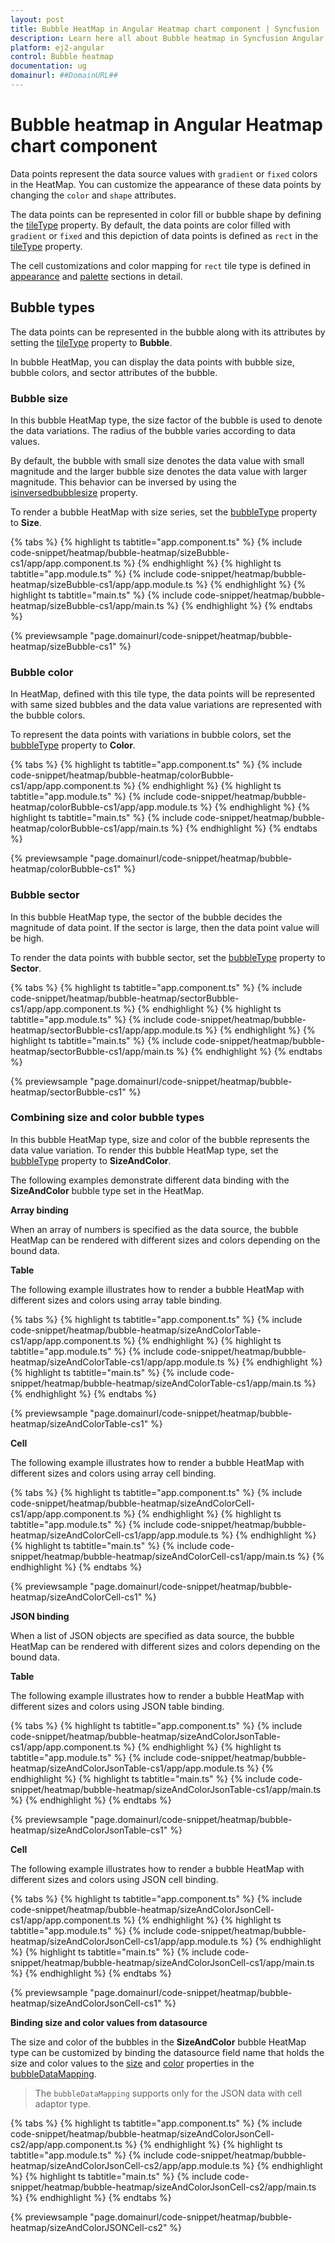 ```yaml
---
layout: post
title: Bubble HeatMap in Angular Heatmap chart component | Syncfusion
description: Learn here all about Bubble heatmap in Syncfusion Angular Heatmap chart component of Syncfusion Essential JS 2 and more.
platform: ej2-angular
control: Bubble heatmap 
documentation: ug
domainurl: ##DomainURL##
---
```


# Bubble heatmap in Angular Heatmap chart component

Data points represent the data source values with `gradient` or `fixed` colors in the HeatMap. You can customize the appearance of these data points by changing the `color` and `shape` attributes.

The data points can be represented in color fill or bubble shape by defining the [tileType](https://ej2.syncfusion.com/angular/documentation/api/heatmap/cellSettings/#tiletype) property. By default, the data points are color filled with `gradient` or `fixed` and this depiction of data points is defined as `rect` in the [tileType](https://ej2.syncfusion.com/angular/documentation/api/heatmap/cellSettings/#tiletype) property.

The cell customizations and color mapping for `rect` tile type is defined in [appearance](./appearance/) and [palette](./palette/) sections in detail.

## Bubble types

The data points can be represented in the bubble along with its attributes by setting the [tileType](https://ej2.syncfusion.com/angular/documentation/api/heatmap/cellSettings/#tiletype) property to **Bubble**.

In bubble HeatMap, you can display the data points with bubble size, bubble colors, and sector attributes of the bubble.

### Bubble size

In this bubble HeatMap type, the size factor of the bubble is used to denote the data variations. The radius of the bubble varies according to data values.

By default, the bubble with small size denotes the data value with small magnitude and the larger bubble size denotes the data value with larger magnitude. This behavior can be inversed by using the [isinversedbubblesize](https://ej2.syncfusion.com/angular/documentation/api/heatmap/cellSettings/#isinversedbubblesize) property.

To render a bubble HeatMap with size series, set the [bubbleType](https://ej2.syncfusion.com/angular/documentation/api/heatmap/cellSettings/#bubbletype) property to **Size**.

{% tabs %}
{% highlight ts tabtitle="app.component.ts" %}
{% include code-snippet/heatmap/bubble-heatmap/sizeBubble-cs1/app/app.component.ts %}
{% endhighlight %}
{% highlight ts tabtitle="app.module.ts" %}
{% include code-snippet/heatmap/bubble-heatmap/sizeBubble-cs1/app/app.module.ts %}
{% endhighlight %}
{% highlight ts tabtitle="main.ts" %}
{% include code-snippet/heatmap/bubble-heatmap/sizeBubble-cs1/app/main.ts %}
{% endhighlight %}
{% endtabs %}
  
{% previewsample "page.domainurl/code-snippet/heatmap/bubble-heatmap/sizeBubble-cs1" %}

### Bubble color

In HeatMap, defined with this tile type, the data points will be represented with same sized bubbles and the data value variations are represented with the bubble colors.

To represent the data points with variations in bubble colors, set the [bubbleType](https://ej2.syncfusion.com/angular/documentation/api/heatmap/cellSettings/#bubbletype) property to **Color**.

{% tabs %}
{% highlight ts tabtitle="app.component.ts" %}
{% include code-snippet/heatmap/bubble-heatmap/colorBubble-cs1/app/app.component.ts %}
{% endhighlight %}
{% highlight ts tabtitle="app.module.ts" %}
{% include code-snippet/heatmap/bubble-heatmap/colorBubble-cs1/app/app.module.ts %}
{% endhighlight %}
{% highlight ts tabtitle="main.ts" %}
{% include code-snippet/heatmap/bubble-heatmap/colorBubble-cs1/app/main.ts %}
{% endhighlight %}
{% endtabs %}
  
{% previewsample "page.domainurl/code-snippet/heatmap/bubble-heatmap/colorBubble-cs1" %}

### Bubble sector

In this bubble HeatMap type, the sector of the bubble decides the magnitude of data point. If the sector is large, then the data point value will be high.

To render the data points with bubble sector, set the [bubbleType](https://ej2.syncfusion.com/angular/documentation/api/heatmap/cellSettings/#bubbletype) property to **Sector**.

{% tabs %}
{% highlight ts tabtitle="app.component.ts" %}
{% include code-snippet/heatmap/bubble-heatmap/sectorBubble-cs1/app/app.component.ts %}
{% endhighlight %}
{% highlight ts tabtitle="app.module.ts" %}
{% include code-snippet/heatmap/bubble-heatmap/sectorBubble-cs1/app/app.module.ts %}
{% endhighlight %}
{% highlight ts tabtitle="main.ts" %}
{% include code-snippet/heatmap/bubble-heatmap/sectorBubble-cs1/app/main.ts %}
{% endhighlight %}
{% endtabs %}
  
{% previewsample "page.domainurl/code-snippet/heatmap/bubble-heatmap/sectorBubble-cs1" %}

### Combining size and color bubble types

In this bubble HeatMap type, size and color of the bubble represents the data value variation. To render this bubble HeatMap type, set the [bubbleType](https://ej2.syncfusion.com/angular/documentation/api/heatmap/cellSettings/#bubbletype) property to **SizeAndColor**.

The following examples demonstrate different data binding with the **SizeAndColor** bubble type set in the HeatMap.

<!-- markdownlint-disable MD036 -->
**Array binding**

When an array of numbers is specified as the data source, the bubble HeatMap can be rendered with different sizes and colors depending on the bound data.

<!-- markdownlint-disable MD036 -->
**Table**

The following example illustrates how to render a bubble HeatMap with different sizes and colors using array table binding.

{% tabs %}
{% highlight ts tabtitle="app.component.ts" %}
{% include code-snippet/heatmap/bubble-heatmap/sizeAndColorTable-cs1/app/app.component.ts %}
{% endhighlight %}
{% highlight ts tabtitle="app.module.ts" %}
{% include code-snippet/heatmap/bubble-heatmap/sizeAndColorTable-cs1/app/app.module.ts %}
{% endhighlight %}
{% highlight ts tabtitle="main.ts" %}
{% include code-snippet/heatmap/bubble-heatmap/sizeAndColorTable-cs1/app/main.ts %}
{% endhighlight %}
{% endtabs %}
  
{% previewsample "page.domainurl/code-snippet/heatmap/bubble-heatmap/sizeAndColorTable-cs1" %}

<!-- markdownlint-disable MD036 -->
**Cell**

The following example illustrates how to render a bubble HeatMap with different sizes and colors using array cell binding.

{% tabs %}
{% highlight ts tabtitle="app.component.ts" %}
{% include code-snippet/heatmap/bubble-heatmap/sizeAndColorCell-cs1/app/app.component.ts %}
{% endhighlight %}
{% highlight ts tabtitle="app.module.ts" %}
{% include code-snippet/heatmap/bubble-heatmap/sizeAndColorCell-cs1/app/app.module.ts %}
{% endhighlight %}
{% highlight ts tabtitle="main.ts" %}
{% include code-snippet/heatmap/bubble-heatmap/sizeAndColorCell-cs1/app/main.ts %}
{% endhighlight %}
{% endtabs %}
  
{% previewsample "page.domainurl/code-snippet/heatmap/bubble-heatmap/sizeAndColorCell-cs1" %}

<!-- markdownlint-disable MD036 -->
**JSON binding**

When a list of JSON objects are specified as data source, the bubble HeatMap can be rendered with different sizes and colors depending on the bound data.

<!-- markdownlint-disable MD036 -->
**Table**

The following example illustrates how to render a bubble HeatMap with different sizes and colors using JSON table binding.

{% tabs %}
{% highlight ts tabtitle="app.component.ts" %}
{% include code-snippet/heatmap/bubble-heatmap/sizeAndColorJsonTable-cs1/app/app.component.ts %}
{% endhighlight %}
{% highlight ts tabtitle="app.module.ts" %}
{% include code-snippet/heatmap/bubble-heatmap/sizeAndColorJsonTable-cs1/app/app.module.ts %}
{% endhighlight %}
{% highlight ts tabtitle="main.ts" %}
{% include code-snippet/heatmap/bubble-heatmap/sizeAndColorJsonTable-cs1/app/main.ts %}
{% endhighlight %}
{% endtabs %}
  
{% previewsample "page.domainurl/code-snippet/heatmap/bubble-heatmap/sizeAndColorJsonTable-cs1" %}

<!-- markdownlint-disable MD036 -->
**Cell**

The following example illustrates how to render a bubble HeatMap with different sizes and colors using JSON cell binding.

{% tabs %}
{% highlight ts tabtitle="app.component.ts" %}
{% include code-snippet/heatmap/bubble-heatmap/sizeAndColorJsonCell-cs1/app/app.component.ts %}
{% endhighlight %}
{% highlight ts tabtitle="app.module.ts" %}
{% include code-snippet/heatmap/bubble-heatmap/sizeAndColorJsonCell-cs1/app/app.module.ts %}
{% endhighlight %}
{% highlight ts tabtitle="main.ts" %}
{% include code-snippet/heatmap/bubble-heatmap/sizeAndColorJsonCell-cs1/app/main.ts %}
{% endhighlight %}
{% endtabs %}
  
{% previewsample "page.domainurl/code-snippet/heatmap/bubble-heatmap/sizeAndColorJsonCell-cs1" %}

<!-- markdownlint-disable MD036 -->
**Binding size and color values from datasource**

The size and color of the bubbles in the **SizeAndColor** bubble HeatMap type can be customized by binding the datasource field name that holds the size and color values to the [size](https://ej2.syncfusion.com/angular/documentation/api/heatmap/bubbleDataModel/#size) and [color](https://ej2.syncfusion.com/angular/documentation/api/heatmap/bubbleDataModel/#color) properties in the [bubbleDataMapping](https://ej2.syncfusion.com/angular/documentation/api/heatmap/dataModel/#bubbledatamapping).

>The `bubbleDataMapping` supports only for the JSON data with cell adaptor type.

{% tabs %}
{% highlight ts tabtitle="app.component.ts" %}
{% include code-snippet/heatmap/bubble-heatmap/sizeAndColorJsonCell-cs2/app/app.component.ts %}
{% endhighlight %}
{% highlight ts tabtitle="app.module.ts" %}
{% include code-snippet/heatmap/bubble-heatmap/sizeAndColorJsonCell-cs2/app/app.module.ts %}
{% endhighlight %}
{% highlight ts tabtitle="main.ts" %}
{% include code-snippet/heatmap/bubble-heatmap/sizeAndColorJsonCell-cs2/app/main.ts %}
{% endhighlight %}
{% endtabs %}
  
{% previewsample "page.domainurl/code-snippet/heatmap/bubble-heatmap/sizeAndColorJSONCell-cs2" %}